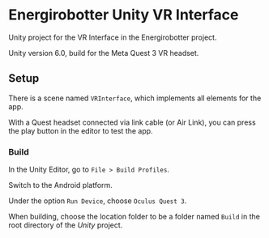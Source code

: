 # Energirobotter Unity VR Interface

Unity project for the VR Interface in the Energirobotter project.

Unity version 6.0, build for the Meta Quest 3 VR headset. 

## Setup

There is a scene named `VRInterface`, which implements all elements for the app.

With a Quest headset connected via link cable (or Air Link), you can press the play button in the editor to test the app. 

### Build

In the Unity Editor, go to `File > Build Profiles`.

Switch to the Android platform.

Under the option `Run Device`, choose `Oculus Quest 3`.

When building, choose the location folder to be a folder named `Build` in the root directory of the *Unity* project.
